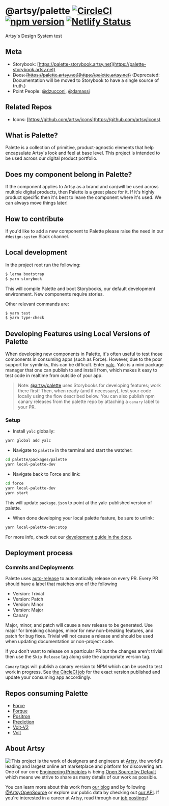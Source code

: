 # @artsy/palette [![CircleCI](https://circleci.com/gh/artsy/palette.svg?style=shield)](https://circleci.com/gh/artsy/palette) [![npm version](https://badge.fury.io/js/%40artsy%2Fpalette.svg)](https://www.npmjs.com/package/@artsy/palette) [![Netlify Status](https://api.netlify.com/api/v1/badges/beb9e8d7-10cc-4a2e-99bb-0d4c6f46db82/deploy-status)](https://app.netlify.com/sites/artsy-palette/deploys)

Artsy's Design System
test
## Meta

- Storybook: [https://palette-storybook.artsy.net](https://palette-storybook.artsy.net)
- <del>Docs: [https://palette.artsy.net](https://palette.artsy.net)</del> (Deprecated: Documentation will be moved to Storybook to have a single source of truth.)
- Point People: [@dzucconi](https://github.com/dzucconi), [@damassi](https://github.com/damassi)

## Related Repos

- Icons: [https://github.com/artsy/icons](https://github.com/artsy/icons)

## What is Palette?

Palette is a collection of primitive, product-agnostic elements that help encapsulate Artsy's look and feel at base level. This project is intended to be used
across our digital product portfolio.

## Does my component belong in Palette?

If the component applies to Artsy as a brand and can/will be used across multiple digital products, then Palette is a great place for it. If it's highly product
specific then it's best to leave the component where it's used. We can always move things later!

## How to contribute

If you'd like to add a new component to Palette please raise the need in our `#design-system` Slack channel.

## Local development

In the project root run the following:

```sh
$ lerna bootstrap
$ yarn storybook
```

This will compile Palette and boot Storybooks, our default development environment. New components require stories.

Other relevant commands are:

```sh
$ yarn test
$ yarn type-check
```

## Developing Features using Local Versions of Palette

When developing new components in Palette, it's often useful to test those components in consuming apps (such as Force). However, due to the poor support for symlinks, this can be difficult. Enter [yalc](https://github.com/wclr/yalc). Yalc is a mini package manager that one can publish to and install from, which makes it easy to test code in realtime from outside of your app.

> Note: [@artsy/palette](https://github.com/artsy/palette) uses Storybooks for developing features; work there first! Then, when ready (and if necessary), test your code locally using the flow described below. You can also publish npm canary releases from the palette repo by attaching a `canary` label to your PR.

### Setup

- Install `yalc` globally:

```sh
yarn global add yalc
```

- Navigate to `palette` in the terminal and start the watcher:

```sh
cd palette/packages/palette
yarn local-palette-dev
```

- Navigate back to Force and link:

```sh
cd force
yarn local-palette-dev
yarn start
```

This will update `package.json` to point at the yalc-published version of palette.

- When done developing your local palette feature, be sure to unlink:

```sh
yarn local-palette-dev:stop
```

For more info, check out our [development guide in the docs](https://palette.artsy.net/guides/development/).

## Deployment process

### Commits and Deployments

Palette uses [auto-release](https://github.com/intuit/auto-release#readme) to automatically release on every PR. Every PR should have a label that matches one of the following

- Version: Trivial
- Version: Patch
- Version: Minor
- Version: Major
- Canary

Major, minor, and patch will cause a new release to be generated. Use major for breaking changes, minor for new non-breaking features,
and patch for bug fixes. Trivial will not cause a release and should be used when updating documentation or non-project code.

If you don't want to release on a particular PR but the changes aren't trivial then use the `Skip Release` tag along side the appropriate version tag.

`Canary` tags will publish a canary version to NPM which can be used to test work in progress. See [the CircleCI job](https://app.circleci.com/pipelines/github/artsy/palette/4138/workflows/ffc56588-35bf-41ed-a0a8-a806fc807678/jobs/20148) for the exact version published and update your consuming app accordingly.

## Repos consuming Palette

- [Force](https://github.com/artsy/force)
- [Forque](https://github.com/artsy/forque)
- [Positron](https://github.com/artsy/positron)
- [Prediction](https://github.com/artsy/prediction)
- [Volt-V2](https://github.com/artsy/volt-v2)
- [Volt](https://github.com/artsy/volt)

## About Artsy

<a href="https://www.artsy.net/">
  <img align="left" src="https://avatars2.githubusercontent.com/u/546231?s=200&v=4"/>
</a>

This project is the work of designers and engineers at [Artsy][footer_website], the
world's leading and largest online art marketplace and platform for discovering art.
One of our core [Engineering Principles][footer_principles] is being [Open
Source by Default][footer_open] which means we strive to share as many details
of our work as possible.

You can learn more about this work from [our blog][footer_blog] and by following
[@ArtsyOpenSource][footer_twitter] or explore our public data by checking out
[our API][footer_api]. If you're interested in a career at Artsy, read through
our [job postings][footer_jobs]!

[footer_website]: https://www.artsy.net/
[footer_principles]: culture/engineering-principles.md
[footer_open]: culture/engineering-principles.md#open-source-by-default
[footer_blog]: https://artsy.github.io/
[footer_twitter]: https://twitter.com/ArtsyOpenSource
[footer_api]: https://developers.artsy.net/
[footer_jobs]: https://www.artsy.net/jobs
